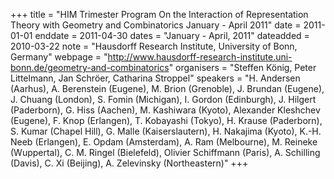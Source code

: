 +++
title = "HIM Trimester Program On the Interaction of Representation Theory with Geometry and Combinatorics January - April 2011"
date = 2011-01-01
enddate = 2011-04-30
dates = "January - April, 2011"
dateadded = 2010-03-22
note = "Hausdorff Research Institute, University of Bonn, Germany"
webpage = "http://www.hausdorff-research-institute.uni-bonn.de/geometry-and-combinatorics"
organisers = "Steffen König, Peter Littelmann, Jan Schröer, Catharina Stroppel"
speakers = "H. Andersen (Aarhus), A. Berenstein (Eugene), M. Brion (Grenoble), J. Brundan (Eugene), J. Chuang (London), S. Fomin (Michigan), I. Gordon (Edinburgh), J. Hilgert (Paderborn), G. Hiss (Aachen), M. Kashiwara (Kyoto), Alexander Kleshchev (Eugene), F. Knop (Erlangen), T. Kobayashi (Tokyo), H. Krause (Paderborn), S. Kumar (Chapel Hill), G. Malle (Kaiserslautern), H. Nakajima (Kyoto), K.-H. Neeb (Erlangen), E. Opdam (Amsterdam), A. Ram (Melbourne),
M. Reineke (Wuppertal), C. M. Ringel (Bielefeld), Olivier Schiffmann (Paris),
A. Schilling (Davis), C. Xi (Beijing), A. Zelevinsky (Northeastern)"
+++
